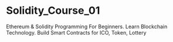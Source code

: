 # Solidity_Course_01
Ethereum &amp; Solidity Programming For Beginners. Learn Blockchain Technology. Build Smart Contracts for ICO, Token, Lottery
